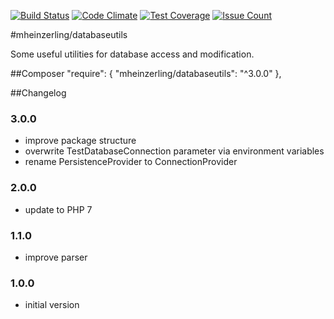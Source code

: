 [![Build Status](https://travis-ci.org/mheinzerling/php-databaseutils.svg?branch=master)](https://travis-ci.org/mheinzerling/php-databaseutils) [![Code Climate](https://codeclimate.com/github/mheinzerling/php-databaseutils/badges/gpa.svg)](https://codeclimate.com/github/mheinzerling/php-databaseutils) [![Test Coverage](https://codeclimate.com/github/mheinzerling/php-databaseutils/badges/coverage.svg)](https://codeclimate.com/github/mheinzerling/php-databaseutils/coverage) [![Issue Count](https://codeclimate.com/github/mheinzerling/php-databaseutils/badges/issue_count.svg)](https://codeclimate.com/github/mheinzerling/php-databaseutils) 

#mheinzerling/databaseutils

Some useful utilities for database access and modification. 

##Composer
    "require": {
        "mheinzerling/databaseutils": "^3.0.0"
    },
    
##Changelog

### 3.0.0
* improve package structure
* overwrite TestDatabaseConnection parameter via environment variables
* rename PersistenceProvider to ConnectionProvider

### 2.0.0
* update to PHP 7

### 1.1.0
* improve parser 

### 1.0.0
* initial version 